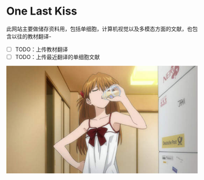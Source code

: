 # One Last Kiss

此网站主要做储存资料用，包括单细胞，计算机视觉以及多模态方面的文献，也包含以往的教材翻译-

- [ ] TODO：上传教材翻译
- [ ] TODO：上传最近翻译的单细胞文献

![](https://raw.githubusercontent.com/aletolia/Pictures/main/202404191046657.jpg)
